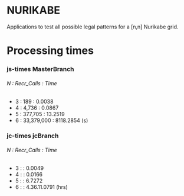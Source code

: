 # NURIKABE
Applications to test all possible legal patterns for a [n,n] Nurikabe grid.

# Processing times
### js-times MasterBranch
  ###### N : Recr_Calls : Time
  - 3 : 189 : 0.0038 <br />
  - 4 : 4,736 : 0.0867 <br />
  - 5 : 377,705 : 13.2519 <br />
  - 6 : 33,379,000 : 8118.2854 (s)<br />
  
### jc-times jcBranch
  ###### N : Recr_Calls : Time
  - 3 : : 0.0049 <br />
  - 4 : : 0.0166 <br />
  - 5 : : 6.7272 <br />
  - 6 : : 4.36.11.0791 (hrs)<br />
